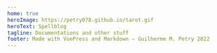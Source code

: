 ```yaml
---
home: true
heroImage: https://petry078.github.io/tarot.gif
heroText: Spellblog
tagline: Documentations and other stuff
footer: Made with VuePress and Markdown — Guilherme M. Petry 2022
---
```


<BlogIndex/>